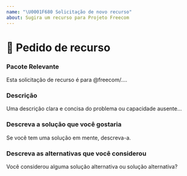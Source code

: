 ```yaml
---
name: "\U0001F680 Solicitação de novo recurso"
about: Sugira um recurso para Projeto Freecom
---
```


# 🚀 Pedido de recurso

### Pacote Relevante

<!-- Você pode identificar um ou mais pacotes @freecom/* que são relevantes para esta solicitação de recurso? -->
<!-- ✍️edit: --> Esta solicitação de recurso é para @freecom/....

### Descrição

<!-- ✍️--> Uma descrição clara e concisa do problema ou capacidade ausente...

### Descreva a solução que você gostaria

<!-- ✍️--> Se você tem uma solução em mente, descreva-a.

### Descreva as alternativas que você considerou

<!-- ✍️--> Você considerou alguma solução alternativa ou solução alternativa?
